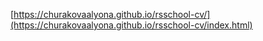 
[https://churakovaalyona.github.io/rsschool-cv/](https://churakovaalyona.github.io/rsschool-cv/index.html)